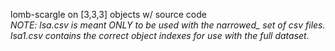 lomb-scargle on [3,3,3] objects w/ source code  
*NOTE: lsa.csv is meant ONLY to be used with the narrowed_ set of csv files.  lsa1.csv contains the correct object indexes for use with the full dataset.*  

